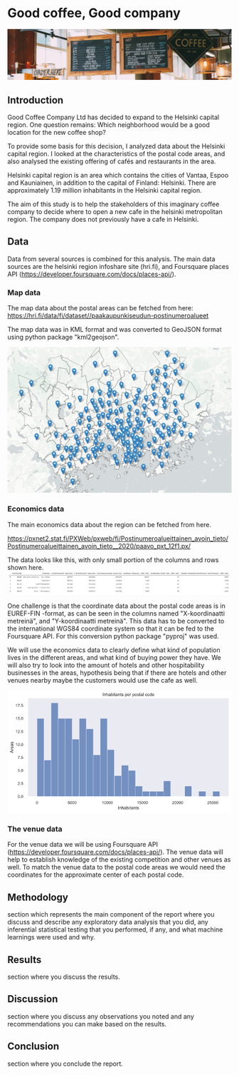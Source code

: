 
# Good coffee, Good company

![Coffee shop](jazmin-quaynor-9Y8vxVQN4o4-unsplash_s.png)

## Introduction

Good Coffee Company Ltd has decided to expand to the Helsinki capital region. One question remains: Which neighborhood would be a good location for the new coffee shop?

To provide some basis for this decision, I analyzed data about the Helsinki capital region. I looked at the characteristics of the postal code areas, and also analysed the existing offering of cafés and restaurants in the area.

Helsinki capital region is an area which contains the cities of Vantaa, Espoo and Kauniainen, in addition to the capital of Finland: Helsinki. There are approximately 1.19 million inhabitants in the Helsinki capital region.

The aim of this study is to help the stakeholders of this imaginary coffee company to decide where to open a new cafe in the helsinki metropolitan region. The company does not previously have a cafe in Helsinki.


## Data

Data from several sources is combined for this analysis. The main data sources are the helsinki region infoshare site (hri.fi), and Foursquare places API (https://developer.foursquare.com/docs/places-api/).

### Map data
The map data about the postal areas can be fetched from here: https://hri.fi/data/fi/dataset//paakaupunkiseudun-postinumeroalueet

The map data was in KML format and was converted to GeoJSON format using python package "kml2geojson".

![Postal code areas](images/postal_code_areas.PNG)

### Economics data

The main economics data about the region can be fetched from here.

https://pxnet2.stat.fi/PXWeb/pxweb/fi/Postinumeroalueittainen_avoin_tieto/Postinumeroalueittainen_avoin_tieto__2020/paavo_pxt_12f1.px/

The data looks like this, with only small portion of the columns and rows shown here.
![Economic data table](images/economic_data1.PNG)

One challenge is that the coordinate data about the postal code areas is in EUREF-FIN -format, as can be seen in the columns named "X-koordinaatti metreinä", and "Y-koordinaatti metreinä". This data has to be converted to the international WGS84 coordinate system so that it can be fed to the Foursquare API. For this conversion python package "pyproj" was used.

We will use the economics data to clearly define what kind of population lives in the different areas, and what kind of buying power they have. We will also try to look into the amount of hotels and other hospitability businesses in the areas, hypothesis being that if there are hotels and other venues nearby maybe the customers would use the cafe as well.

![Inhabitant counts](images/inhabitants_per_code.PNG)

### The venue data

For the venue data we will be using Foursquare API (https://developer.foursquare.com/docs/places-api/). The venue data will help to establish knowledge of the existing competition and other venues as well. To match the venue data to the postal code areas we would need the coordinates for the approximate center of each postal code.

## Methodology 

section which represents the main component of the report where you discuss and describe any exploratory data analysis that you did, any inferential statistical testing that you performed, if any, and what machine learnings were used and why.

## Results 

section where you discuss the results.

## Discussion 

section where you discuss any observations you noted and any recommendations you can make based on the results.

## Conclusion 


section where you conclude the report.